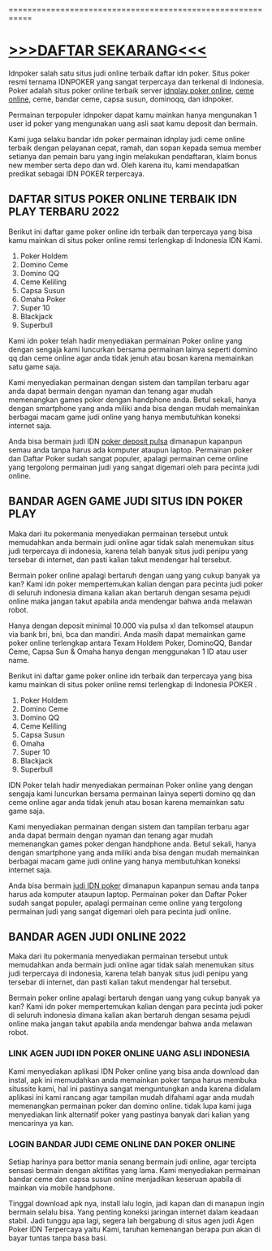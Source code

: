 \===========================================================

**[\>>>DAFTAR SEKARANG<<<](https://rebrand.ly/slot-palinggacor)**
=================================================================

Idnpoker salah satu situs judi online terbaik daftar idn poker. Situs poker resmi ternama IDNPOKER yang sangat terpercaya dan terkenal di Indonesia. Poker adalah situs poker online terbaik server [idnplay poker online](https://atom.io/packages/poker-pulsa-gacor), [ceme online](https://atom.io/packages/poker-pulsa-gacor), ceme, bandar ceme, capsa susun, dominoqq, dan idnpoker.

Permainan terpopuler idnpoker dapat kamu mainkan hanya mengunakan 1 user id poker yang mengunakan uang asli saat kamu deposit dan bermain.

Kami juga selaku bandar idn poker permainan idnplay judi ceme online terbaik dengan pelayanan cepat, ramah, dan sopan kepada semua member setianya dan pemain baru yang ingin melakukan pendaftaran, klaim bonus new member serta depo dan wd. Oleh karena itu, kami mendapatkan predikat sebagai IDN POKER terpercaya.

DAFTAR SITUS POKER ONLINE TERBAIK IDN PLAY TERBARU 2022
-------------------------------------------------------

Berikut ini daftar game poker online idn terbaik dan terpercaya yang bisa kamu mainkan di situs poker online remsi terlengkap di Indonesia IDN Kami.

1.  Poker Holdem
2.  Domino Ceme
3.  Domino QQ
4.  Ceme Keliling
5.  Capsa Susun
6.  Omaha Poker
7.  Super 10
8.  Blackjack
9.  Superbull

Kami idn poker telah hadir menyediakan permainan Poker online yang dengan sengaja kami luncurkan bersama permainan lainya seperti domino qq dan ceme online agar anda tidak jenuh atau bosan karena memainkan satu game saja.

Kami menyediakan permainan dengan sistem dan tampilan terbaru agar anda dapat bermain dengan nyaman dan tenang agar mudah memenangkan games poker dengan handphone anda. Betul sekali, hanya dengan smartphone yang anda miliki anda bisa dengan mudah memainkan berbagai macam game judi online yang hanya membutuhkan koneksi internet saja.

Anda bisa bermain judi IDN [poker deposit pulsa](https://atom.io/packages/poker-pulsa-gacor) dimanapun kapanpun semau anda tanpa harus ada komputer ataupun laptop. Permainan poker dan Daftar Poker sudah sangat populer, apalagi permainan ceme online yang tergolong permainan judi yang sangat digemari oleh para pecinta judi online.

BANDAR AGEN GAME JUDI SITUS IDN POKER PLAY
------------------------------------------

Maka dari itu pokermania menyediakan permainan tersebut untuk memudahkan anda bermain judi online agar tidak salah menemukan situs judi terpercaya di indonesia, karena telah banyak situs judi penipu yang tersebar di internet, dan pasti kalian takut mendengar hal tersebut.

Bermain poker online apalagi bertaruh dengan uang yang cukup banyak ya kan? Kami idn poker mempertemukan kalian dengan para pecinta judi poker di seluruh indonesia dimana kalian akan bertaruh dengan sesama pejudi online maka jangan takut apabila anda mendengar bahwa anda melawan robot.

Hanya dengan deposit minimal 10.000 via pulsa xl dan telkomsel ataupun via bank bri, bni, bca dan mandiri. Anda masih dapat memainkan game poker online terlengkap antara Texam Holdem Poker, DominoQQ, Bandar Ceme, Capsa Sun & Omaha hanya dengan menggunakan 1 ID atau user name.

Berikut ini daftar game poker online idn terbaik dan terpercaya yang bisa kamu mainkan di situs poker online remsi terlengkap di Indonesia POKER .

1.  Poker Holdem
2.  Domino Ceme
3.  Domino QQ
4.  Ceme Keliling
5.  Capsa Susun
6.  Omaha
7.  Super 10
8.  Blackjack
9.  Superbull

IDN Poker telah hadir menyediakan permainan Poker online yang dengan sengaja kami luncurkan bersama permainan lainya seperti domino qq dan ceme online agar anda tidak jenuh atau bosan karena memainkan satu game saja.

Kami menyediakan permainan dengan sistem dan tampilan terbaru agar anda dapat bermain dengan nyaman dan tenang agar mudah memenangkan games poker dengan handphone anda. Betul sekali, hanya dengan smartphone yang anda miliki anda bisa dengan mudah memainkan berbagai macam game judi online yang hanya membutuhkan koneksi internet saja.

Anda bisa bermain [judi IDN poker](https://atom.io/packages/poker-pulsa-gacor) dimanapun kapanpun semau anda tanpa harus ada komputer ataupun laptop. Permainan poker dan Daftar Poker sudah sangat populer, apalagi permainan ceme online yang tergolong permainan judi yang sangat digemari oleh para pecinta judi online.

BANDAR AGEN JUDI ONLINE 2022
----------------------------

Maka dari itu pokermania menyediakan permainan tersebut untuk memudahkan anda bermain judi online agar tidak salah menemukan situs judi terpercaya di indonesia, karena telah banyak situs judi penipu yang tersebar di internet, dan pasti kalian takut mendengar hal tersebut.

Bermain poker online apalagi bertaruh dengan uang yang cukup banyak ya kan? Kami idn poker mempertemukan kalian dengan para pecinta judi poker di seluruh indonesia dimana kalian akan bertaruh dengan sesama pejudi online maka jangan takut apabila anda mendengar bahwa anda melawan robot.

### LINK AGEN JUDI IDN POKER ONLINE UANG ASLI INDONESIA

Kami menyediakan aplikasi IDN Poker online yang bisa anda download dan instal, apk ini memudahkan anda memainkan poker tanpa harus membuka situssite kami, hal ini pastinya sangat menguntungkan anda karena didalam aplikasi ini kami rancang agar tampilan mudah difahami agar anda mudah memenangkan permainan poker dan domino online. tidak lupa kami juga menyediakan link alternatif poker yang pastinya banyak dari kalian yang mencarinya ya kan.

### LOGIN BANDAR JUDI CEME ONLINE DAN POKER ONLINE

Setiap harinya para bettor mania senang bermain judi online, agar tercipta sensasi bermain dengan aktifitas yang lama. Kami menyediakan permainan bandar ceme dan capsa susun online menjadikan keseruan apabila di mainkan via mobile handphone.

Tinggal download apk nya, install lalu login, jadi kapan dan di manapun ingin bermain selalu bisa. Yang penting koneksi jaringan internet dalam keadaan stabil. Jadi tunggu apa lagi, segera lah bergabung di situs agen judi Agen Poker IDN Terpercaya yaitu Kami, taruhan kemenangan berapa pun akan di bayar tuntas tanpa basa basi.